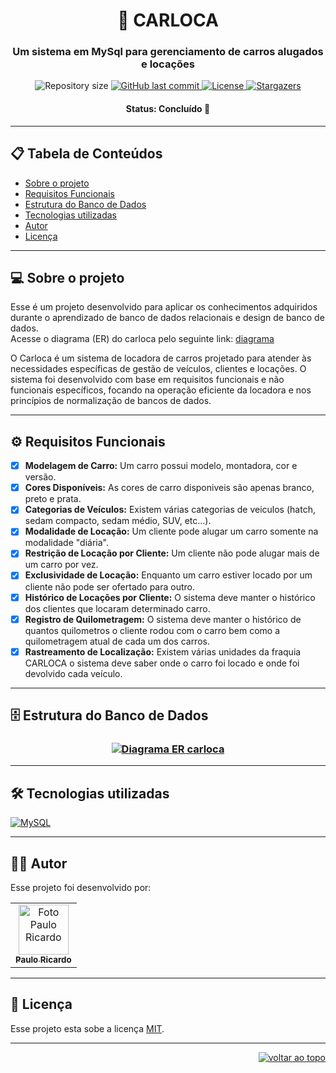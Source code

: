 <h1 align="center">🚗 CARLOCA</h1>

<h3 align="center">Um sistema em MySql para gerenciamento de carros alugados e locações</h3>

<div align="center">
  <img alt="Repository size" src="https://img.shields.io/github/repo-size/Paulo-Ricard0/carlocaDB?color=9580FF">
  
  <a href="https://github.com/Paulo-Ricard0/carlocaDB/commits/main">
    <img alt="GitHub last commit" src="https://img.shields.io/github/last-commit/Paulo-Ricard0/carlocaDB?color=9580FF">
  </a>
  
   <a href="./LICENSE">
     <img alt="License" src="https://img.shields.io/badge/license-MIT-9580FF">
   </a>
   
   <a href="https://github.com/Paulo-Ricard0/carlocaDB/stargazers">
    <img alt="Stargazers" src="https://img.shields.io/github/stars/Paulo-Ricard0/carlocaDB?style=social">
  </a>
</div>

<h4 align="center">
   Status: Concluído 🚀
</h4>

---

## 📋 Tabela de Conteúdos
- [Sobre o projeto](#-sobre-o-projeto)
- [Requisitos Funcionais](#️-requisitos-funcionais)
- [Estrutura do Banco de Dados](#%EF%B8%8F-estrutura-do-banco-de-dados)
- [Tecnologias utilizadas](#%EF%B8%8F-tecnologias-utilizadas)
- [Autor](#-autor)
- [Licença](#-licença)

---

## 💻 Sobre o projeto

Esse é um projeto desenvolvido para aplicar os conhecimentos adquiridos durante o aprendizado de banco de dados relacionais e design de banco de dados.</br>
Acesse o diagrama (ER) do carloca pelo seguinte link: [diagrama](https://dbdiagram.io/d/Carloca-657e03ff56d8064ca0288458)

O Carloca é um sistema de locadora de carros projetado para atender às necessidades específicas de gestão de veículos, clientes e locações. O sistema foi desenvolvido com base em requisitos funcionais e não funcionais específicos, focando na operação eficiente da locadora e nos princípios de normalização de bancos de dados.

---

## ⚙️ Requisitos Funcionais

- [x] **Modelagem de Carro:** Um carro possui modelo, montadora, cor e versão.
- [x] **Cores Disponíveis:** As cores de carro disponiveis são apenas branco, preto e prata.
- [x] **Categorias de Veículos:** Existem várias categorias de veiculos (hatch, sedam compacto, sedam médio, SUV, etc...).
- [x] **Modalidade de Locação:** Um cliente pode alugar um carro somente na modalidade "diária".
- [x] **Restrição de Locação por Cliente:** Um cliente não pode alugar mais de um carro por vez.
- [x] **Exclusividade de Locação:** Enquanto um carro estiver locado por um cliente não pode ser ofertado para outro.
- [x] **Histórico de Locações por Cliente:** O sistema deve manter o histórico dos clientes que locaram determinado carro.
- [x] **Registro de Quilometragem:** O sistema deve manter o histórico de quantos quilometros o cliente rodou com o carro bem como a quilometragem atual de cada um dos carros.
- [x] **Rastreamento de Localização:** Existem várias unidades da fraquia CARLOCA o sistema deve saber onde o carro foi locado e onde foi devolvido cada veículo.

---

## 🗄️ Estrutura do Banco de Dados

<h3 align="center">
    <a href="#"><img alt="Diagrama ER carloca" title="diagrama carloca" src="https://firebasestorage.googleapis.com/v0/b/uploads-58ebc.appspot.com/o/diagramaER-carloca.png?alt=media&token=26adde01-4ab6-4842-8af7-fb74b9d2a838" /></a>
</h3>

---

## 🛠️ Tecnologias utilizadas

<a href="https://dev.mysql.com/"><img alt="MySQL" src="https://img.shields.io/badge/MySQL-9580FF?style=for-the-badge&logo=MySQL&logoColor=white"></a>

---

## 🧑‍💻 Autor

Esse projeto foi desenvolvido por:

<table>
  <tr>
    <td align="center"><a href="https://www.linkedin.com/in/paulo-ricardo-magalh%C3%A3es/"><img src="https://firebasestorage.googleapis.com/v0/b/quiz-baleias.appspot.com/o/ultima2.jpg?alt=media&token=68c74a20-9738-4d63-9aaf-b02608678c93" width="80px" alt="Foto Paulo Ricardo"/><br /><sub><b>Paulo Ricardo</b></sub></a><br /></td>
  </tr>
</table>

---

## 📝 Licença

Esse projeto esta sobe a licença [MIT](./LICENSE).

---

<p align="right"><a href="#top"><img src="https://img.shields.io/static/v1?label&message=voltar+ao+topo&color=30363d&style=flat&logo" alt="voltar ao topo" /></a></p>
